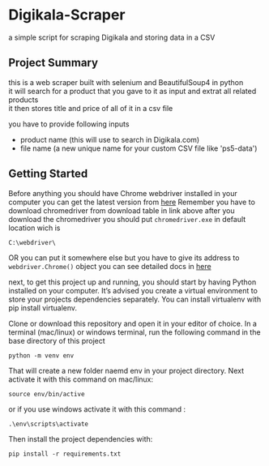 # Digikala-Scraper
a simple script for scraping Digikala and storing data in a CSV 

## Project Summary
this is a web scraper built with selenium and BeautifulSoup4 in python  
it will search for a product that you gave to it as input and extrat all related products  
it then stores title and price of all of it in a csv file  

you have to provide following inputs  
- product name (this will use to search in Digikala.com)
- file name (a new unique name for your custom CSV file like 'ps5-data')



## Getting Started
Before anything you should have Chrome webdriver installed in your computer 
you can get the latest version from [here](https://googlechromelabs.github.io/chrome-for-testing/)
Remember you have to download chromedriver from download table in link above
after you download the chromedriver you should put `chromedriver.exe` in default location wich is 
```
C:\webdriver\
```

OR you can put it somewhere else but you have to give its address to ```webdriver.Chrome()``` object
you can see detailed docs in [here](https://chromedriver.chromium.org/capabilities)  


next, to get this project up and running, you should start by having Python installed on your computer. It’s advised you create a virtual environment to store your projects dependencies separately. You can install virtualenv with pip install virtualenv.


Clone or download this repository and open it in your editor of choice. In a terminal (mac/linux) or windows terminal, run the following command in the base directory of this project
```
python -m venv env
```

That will create a new folder naemd env in your project directory. Next activate it with this command on mac/linux:
```
source env/bin/active
```
or if you use windows activate it with this command :
```
.\env\scripts\activate
```

Then install the project dependencies with:
```
pip install -r requirements.txt
```
